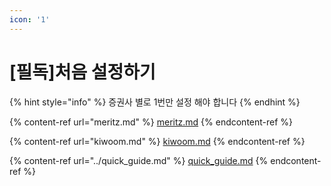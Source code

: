 ```yaml
---
icon: '1'
---
```


# \[필독]처음 설정하기

{% hint style="info" %}
증권사 별로 1번만 설정 해야 합니다
{% endhint %}

{% content-ref url="meritz.md" %}
[meritz.md](meritz.md)
{% endcontent-ref %}

{% content-ref url="kiwoom.md" %}
[kiwoom.md](kiwoom.md)
{% endcontent-ref %}

{% content-ref url="../quick_guide.md" %}
[quick\_guide.md](../quick_guide.md)
{% endcontent-ref %}
